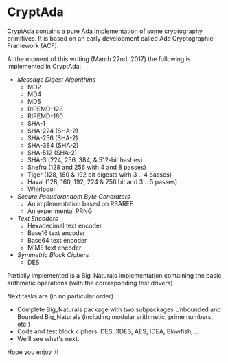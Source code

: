 # CryptAda

CryptAda contains a pure Ada implementation of some cryptography primitives. It is based on an early development called Ada Cryptographic Framework (ACF). 

At the moment of this writing (March 22nd, 2017) the following is implemented in CryptAda:

* _Message Digest Algorithms_
  * MD2
  * MD4
  * MD5
  * RIPEMD-128
  * RIPEMD-160
  * SHA-1
  * SHA-224 (SHA-2)
  * SHA-256 (SHA-2)
  * SHA-384 (SHA-2)
  * SHA-512 (SHA-2)
  * SHA-3 (224, 256, 384, & 512-bit hashes)
  * Snefru (128 and 256 with 4 and 8 passes)
  * Tiger (128, 160 & 192 bit digests wirh 3 .. 4 passes)
  * Haval (128, 160, 192, 224 & 256 bit and 3 .. 5 passes)
  * Whirlpool
* _Secure Pseudorandom Byte Generators_
  * An implementation based on RSAREF
  * An experimental PRNG
* _Text Encoders_
  * Hexadecimal text encoder
  * Base16 text encoder
  * Base64 text encoder
  * MIME text encoder
* _Symmetric Block Ciphers_
  * DES
  
Partially implemented is a Big_Naturals implementation containing the basic arithmetic operations (with the corresponding test drivers)

Next tasks are (in no particular order)
* Complete Big_Naturals package with two subpackages Unbounded and Bounded Big_Naturals (including modular arithmetic, prime numbers, etc.)
* Code and test block ciphers: DES, 3DES, AES, IDEA, Blowfish, ...
* We'll see what's next.

Hope you enjoy it!
